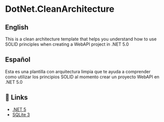 # DotNet.CleanArchitecture

## English
This is a clean architecture template that helps you understand how to use SOLID principles when creating a WebAPI project in .NET 5.0

## Español
Esta es una plantilla con arquitectura limpia que te ayuda a comprender como utilizar los principios SOLID al momento crear un proyecto WebAPI en .NET 5.0

## 🔗 Links
* [.NET 5](https://dotnet.microsoft.com/)
* [SQLite 3](https://www.sqlite.org/index.html)
